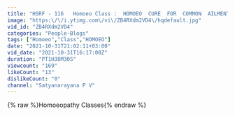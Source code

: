 ```yaml
---
title: "HSRF - 116   Homoeo Class :  HOMOEO  CURE  FOR  COMMON  AILMENTS   Part - 11   :  31  October 2021"
image: "https:\/\/i.ytimg.com\/vi\/ZB4RXdm2VD4\/hqdefault.jpg"
vid_id: "ZB4RXdm2VD4"
categories: "People-Blogs"
tags: ["Homoeo","Class","HOMOEO"]
date: "2021-10-31T21:02:11+03:00"
vid_date: "2021-10-31T16:17:00Z"
duration: "PT1H38M30S"
viewcount: "169"
likeCount: "13"
dislikeCount: "0"
channel: "Satyanarayana P V"
---
```

{% raw %}Homoeopathy Classes{% endraw %}

